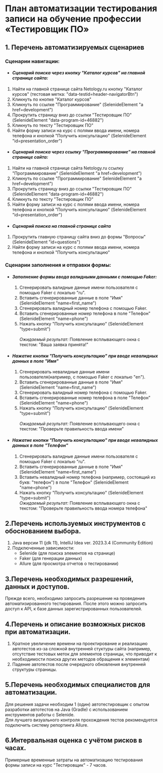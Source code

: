 # План автоматизации тестирования записи на обучение профессии «Тестировщик ПО» 
## 1. Перечень автоматизируемых сценариев
### Сценарии навигации: <br>
   - #### *Сценарий поиска через кнопку "Каталог курсов" на главной странице сайта:*</u>
  1. Найти на главной странице сайта Netology.ru кнопку "Каталог курсов" (тестовая метка: "data-testid=header-navigatorBtn")
  2. Кликнуть по кнопке "Каталог курсов"
  3. Кликнуть по ссылке "Программирование" (SelenideElement "а href=development")
  4. Прокрутить страницу вниз до ссылки "Тестировщик ПО" (SelenideElement "data-program-id=46882")
  5. Кликнуть по тексту "Тестировщик ПО" <br>
  6. Найти форму записи на курс с полями ввода имени, номера телефона и кнопкой "Получить консультацию" (SelenideElement "id=presentation_order")
   - #### *Сценарий поиска через ссылку "Программирование" на главной странице сайта:*
  1. Найти на главной странице сайта Netology.ru ссылку "Программирование" (SelenideElement "а href=development")
  2. Кликнуть по ссылке "Программирование" SelenideElement "а href=development")
  3. Прокрутить страницу вниз до ссылки "Тестировщик ПО" (SelenideElement "data-program-id=46882")
  4. Кликнуть по тексту "Тестировщик ПО" <br>
  5. Найти форму записи на курс с полями ввода имени, номера телефона и кнопкой "Получить консультацию" (SelenideElement "id=presentation_order")
  - #### *Сценарий поиска на главной странице сайта*
  1. Прокрутить главную страницу сайта вниз до формы "Вопросы" (SelenideElement "id=questions")
  2. Найти форму записи на курс с полями ввода имени, номера телефона и кнопкой "Получить консультацию"
 ### Сценарии заполнения и отправки формы:<br>
  - #### *Заполнение формы ввода валидными данными с помощью Faker:*
    1) Сгенерировать валидные данные имени пользователя с помощью Faker с локалью "ru".
    2) Вставить сгенерированные данные в поле "Имя" (SelenideElement "name=first_name")
    3) Сгенерировать валидный номер телефона с помощью Faker.
    4) Вставить сгенерированные номер телефона в поле "Телефон" (SelenideElement "name=phone")
    5) Нажать кнопку "Получить консультацию" (SelenideElement "type=submit") <br><br>
    *Ожидаемый результат:* Появление всплывающего окна с текстом: "Ваша заявка принята!" <br>
 - #### *Нажатие кнопки "Получить консультацию" при вводе невалидных данных в поле "Имя"*
    1) Сгенерировать невалидные данные имени пользователя(например, с помощью Faker с локалью "en").
    2) Вставить сгенерированные данные в поле "Имя" (SelenideElement "name=first_name")
    3) Сгенерировать валидный номер телефона с помощью Faker.
    4) Вставить сгенерированные номер телефона в поле "Телефон" (SelenideElement "name=phone")
    5) Нажать кнопку "Получить консультацию" (SelenideElement "type=submit") <br><br>
    *Ожидаемый результат:* Появление всплывающего окна с текстом: "Проверьте правильность ввода имени" <br>
- #### *Нажатие кнопки "Получить консультацию" при вводе невалидных данных в поле "Телефон"*
    1. Сгенерировать валидные данные имени пользователя с помощью Faker с локалью "ru".
    2. Вставить сгенерированные данные в поле "Имя" (SelenideElement "name=first_name")
    3. Вставить невалидный номер телефона (например, состоящий из букв: "телефон") в поле "Телефон" (SelenideElement "name=phone")
    4. Нажать кнопку "Получить консультацию" (SelenideElement "type=submit") <br>
    *Ожидаемый результат:* Появление всплывающего окна с текстом: "Проверьте правильность ввода номера телефона" <br>
## 2.Перечень используемых инструментов с обоснованием выбора.
  1) Java версии 11 (jdk 11), IntelliJ Idea ver. 2023.3.4 (Community Edition)
  2) Подключенные зависимости:
     - Selenide (для поиска элементов на странице)
     - Faker (для генерации данных)
     - Allure (для просмотра отчетов о тестировании)
## 3.Перечень необходимых разрешений, данных и доступов.
  Прежде всего, необходимо запросить разрешение на проведение автоматизированного тестирования. После этого можно запросить доступ к API, к базе данных зарегистрированных пользователей.
## 4.Перечень и описание возможных рисков при автоматизации.
  1) Кратное увеличение времени на проектирование и реализацию автотестов из-за сложной внутренней стуктуры сайта (например, отсутствие тестовых меток для элементов страницы, что приводит к необходимости поиска других методов обращения к элементам)
  2) Падение автотестов после очередного обновления внутренней структуры страницы.
## 5.Перечень необходимых специалистов для автоматизации.
  Для решения задачи необходим 1 (один) автотестировщик с опытом разработки автотестов на Java (Gradle) с использованием инструментов работы с Selenide. <br>
  Для лучшего визуального контроля прохождения тестов рекомендуется подключить систему репортинга Allure.
## 6.Интервальная оценка с учётом рисков в часах.
  Примерные временные затраты на автоматизацию тестирования формы записи на курс "Тестировщик" - 7 часов.
